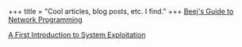 +++
title = "Cool articles, blog posts, etc. I find."
+++
[Beej's Guide to Network Programming](https://beej.us/guide/bgnet/)

[A First Introduction to System Exploitation](https://research.checkpoint.com/wp-content/uploads/2020/03/pwnable_writeup.pdf)
